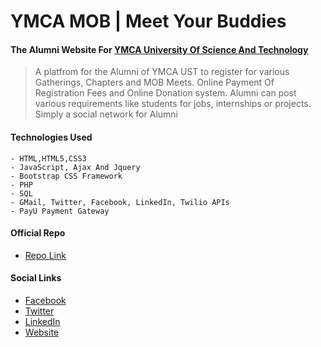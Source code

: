 # YMCA MOB | Meet Your Buddies
#### The Alumni Website For [YMCA University Of Science And Technology]
 [YMCA University Of Science And Technology]: <http://www.ymcaust.ac.in/>

> A platfrom for the Alumni of YMCA UST to register for various Gatherings, Chapters and MOB Meets. Online Payment Of Registration Fees and Online Donation system. Alumni can post various requirements like students for jobs, internships or projects. Simply a social network for Alumni


#### Technologies Used
````
- HTML,HTML5,CSS3
- JavaScript, Ajax And Jquery
- Bootstrap CSS Framework
- PHP
- SQL
- GMail, Twitter, Facebook, LinkedIn, Twilio APIs
- PayU Payment Gateway
````

#### Official Repo
- [Repo Link](https://github.com/vipinkhushu/YmcaMob)

#### Social Links
- [Facebook](#)
- [Twitter](#)
- [LinkedIn](#)
- [Website](https://www.ymcaustmob.com)
